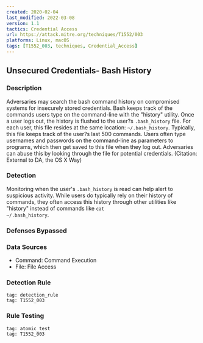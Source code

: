 ```yaml
---
created: 2020-02-04
last_modified: 2022-03-08
version: 1.1
tactics: Credential Access
url: https://attack.mitre.org/techniques/T1552/003
platforms: Linux, macOS
tags: [T1552_003, techniques, Credential_Access]
---
```


## Unsecured Credentials- Bash History

### Description

Adversaries may search the bash command history on compromised systems for insecurely stored credentials. Bash keeps track of the commands users type on the command-line with the "history" utility. Once a user logs out, the history is flushed to the user?s <code>.bash_history</code> file. For each user, this file resides at the same location: <code>~/.bash_history</code>. Typically, this file keeps track of the user?s last 500 commands. Users often type usernames and passwords on the command-line as parameters to programs, which then get saved to this file when they log out. Adversaries can abuse this by looking through the file for potential credentials. (Citation: External to DA, the OS X Way)

### Detection

Monitoring when the user's <code>.bash_history</code> is read can help alert to suspicious activity. While users do typically rely on their history of commands, they often access this history through other utilities like "history" instead of commands like <code>cat ~/.bash_history</code>.

### Defenses Bypassed



### Data Sources

  - Command: Command Execution
  -  File: File Access
### Detection Rule

```query
tag: detection_rule
tag: T1552_003
```

### Rule Testing

```query
tag: atomic_test
tag: T1552_003
```
